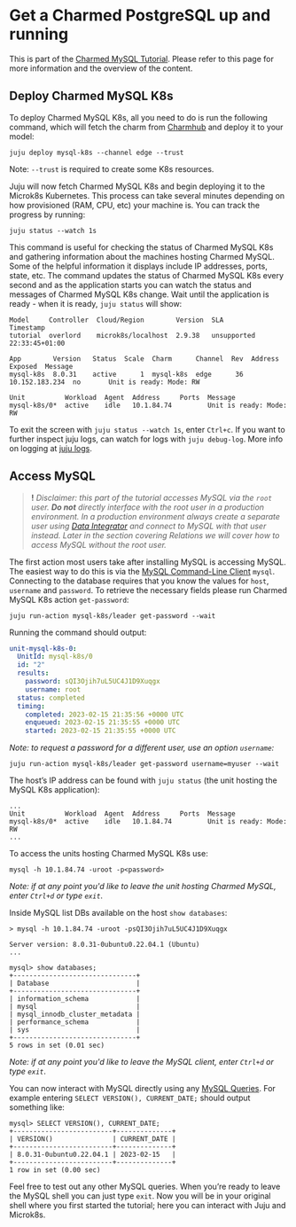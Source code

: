 # Get a Charmed PostgreSQL up and running

This is part of the [Charmed MySQL Tutorial](TODO). Please refer to this page for more information and the overview of the content.

## Deploy Charmed MySQL K8s
To deploy Charmed MySQL K8s, all you need to do is run the following command, which will fetch the charm from [Charmhub](https://charmhub.io/mysql-k8s?channel=edge) and deploy it to your model:
```shell
juju deploy mysql-k8s --channel edge --trust
```
Note: `--trust` is required to create some K8s resources.

Juju will now fetch Charmed MySQL K8s and begin deploying it to the Microk8s Kubernetes. This process can take several minutes depending on how provisioned (RAM, CPU, etc) your machine is. You can track the progress by running:
```shell
juju status --watch 1s
```

This command is useful for checking the status of Charmed MySQL K8s and gathering information about the machines hosting Charmed MySQL. Some of the helpful information it displays include IP addresses, ports, state, etc. The command updates the status of Charmed MySQL K8s every second and as the application starts you can watch the status and messages of Charmed MySQL K8s change. Wait until the application is ready - when it is ready, `juju status` will show:
```
Model     Controller  Cloud/Region        Version  SLA          Timestamp
tutorial  overlord    microk8s/localhost  2.9.38   unsupported  22:33:45+01:00

App        Version   Status  Scale  Charm      Channel  Rev  Address         Exposed  Message
mysql-k8s  8.0.31    active      1  mysql-k8s  edge      36  10.152.183.234  no       Unit is ready: Mode: RW

Unit          Workload  Agent  Address     Ports  Message
mysql-k8s/0*  active    idle   10.1.84.74         Unit is ready: Mode: RW
```
To exit the screen with `juju status --watch 1s`, enter `Ctrl+c`.
If you want to further inspect juju logs, can watch for logs with `juju debug-log`.
More info on logging at [juju logs](https://juju.is/docs/olm/juju-logs).

## Access MySQL
> **!** *Disclaimer: this part of the tutorial accesses MySQL via the `root` user. **Do not** directly interface with the root user in a production environment. In a production environment always create a separate user using [Data Integrator](https://charmhub.io/data-integrator) and connect to MySQL with that user instead. Later in the section covering Relations we will cover how to access MySQL without the root user.*

The first action most users take after installing MySQL is accessing MySQL. The easiest way to do this is via the [MySQL Command-Line Client](https://dev.mysql.com/doc/refman/8.0/en/mysql.html) `mysql`. Connecting to the database requires that you know the values for `host`, `username` and `password`. To retrieve the necessary fields please run Charmed MySQL K8s action `get-password`:
```shell
juju run-action mysql-k8s/leader get-password --wait
```
Running the command should output:
```yaml
unit-mysql-k8s-0:
  UnitId: mysql-k8s/0
  id: "2"
  results:
    password: sQI3Ojih7uL5UC4J1D9Xuqgx
    username: root
  status: completed
  timing:
    completed: 2023-02-15 21:35:56 +0000 UTC
    enqueued: 2023-02-15 21:35:55 +0000 UTC
    started: 2023-02-15 21:35:55 +0000 UTC
```

*Note: to request a password for a different user, use an option `username`:*
```shell
juju run-action mysql-k8s/leader get-password username=myuser --wait
```

The host’s IP address can be found with `juju status` (the unit hosting the MySQL K8s application):
```
...
Unit          Workload  Agent  Address     Ports  Message
mysql-k8s/0*  active    idle   10.1.84.74         Unit is ready: Mode: RW
...
```

To access the units hosting Charmed MySQL K8s use:
```shell
mysql -h 10.1.84.74 -uroot -p<password>
```
*Note: if at any point you'd like to leave the unit hosting Charmed MySQL, enter `Ctrl+d` or type `exit`*.

Inside MySQL list DBs available on the host `show databases`:
```
> mysql -h 10.1.84.74 -uroot -psQI3Ojih7uL5UC4J1D9Xuqgx

Server version: 8.0.31-0ubuntu0.22.04.1 (Ubuntu)
...

mysql> show databases;
+-------------------------------+
| Database                      |
+-------------------------------+
| information_schema            |
| mysql                         |
| mysql_innodb_cluster_metadata |
| performance_schema            |
| sys                           |
+-------------------------------+
5 rows in set (0.01 sec)
```
*Note: if at any point you'd like to leave the MySQL client, enter `Ctrl+d` or type `exit`*.

You can now interact with MySQL directly using any [MySQL Queries](https://dev.mysql.com/doc/refman/8.0/en/entering-queries.html). For example entering `SELECT VERSION(), CURRENT_DATE;` should output something like:
```
mysql> SELECT VERSION(), CURRENT_DATE;
+-------------------------+--------------+
| VERSION()               | CURRENT_DATE |
+-------------------------+--------------+
| 8.0.31-0ubuntu0.22.04.1 | 2023-02-15   |
+-------------------------+--------------+
1 row in set (0.00 sec)
```

Feel free to test out any other MySQL queries. When you’re ready to leave the MySQL shell you can just type `exit`. Now you will be in your original shell where you first started the tutorial; here you can interact with Juju and Microk8s.
